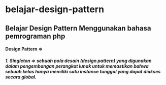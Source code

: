 # belajar-design-pattern

## Belajar Design Pattern Menggunakan bahasa pemrograman php
#### Design Pattern => 
##### 1. Singleton =>  sebuah pola desain (design pattern) yang digunakan dalam pengembangan perangkat lunak untuk memastikan bahwa sebuah kelas hanya memiliki satu instance tunggal yang dapat diakses secara global.
